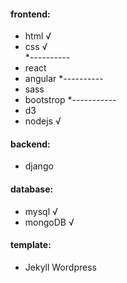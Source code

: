 #### frontend: 
 * html               √    
 * css                √     
 *----------    
 * react   
 * angular 
 *----------    
 * sass
 * bootstrop 
 *-----------     
 * d3 
 * nodejs             √              

#### backend: 
 * django

#### database:
 * mysql              √
 * mongoDB            √

#### template: 
 * Jekyll Wordpress
